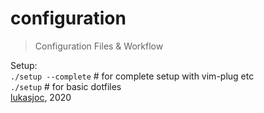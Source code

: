 # configuration

> Configuration Files & Workflow

Setup: \
	``./setup --complete`` # for complete setup with vim-plug etc \
	``./setup`` # for basic dotfiles \
[lukasjoc](https://lukasjoc.com/about), 2020
